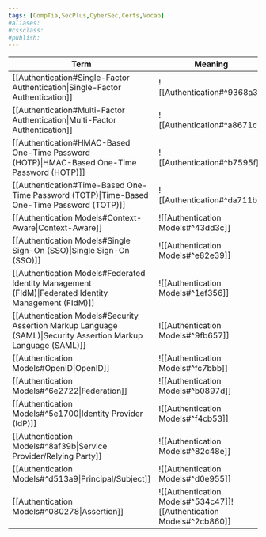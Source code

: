 ```yaml
---
tags: [CompTia,SecPlus,CyberSec,Certs,Vocab]
#aliases:
#cssclass:
#publish:
---
```


| Term                                                                                                           | Meaning                            |
| -------------------------------------------------------------------------------------------------------------- | ---------------------------------- |
| [[Authentication#Single-Factor Authentication\|Single-Factor Authentication]]                                  | ![[Authentication#^9368a3]]        |
| [[Authentication#Multi-Factor Authentication\|Multi-Factor Authentication]]                                    | ![[Authentication#^a8671c]]        |
| [[Authentication#HMAC-Based One-Time Password (HOTP)\|HMAC-Based One-Time Password (HOTP)]]                    | ![[Authentication#^b7595f]]        |
| [[Authentication#Time-Based One-Time Password (TOTP)\|Time-Based One-Time Password (TOTP)]]                    | ![[Authentication#^da711b]]        |
| [[Authentication Models#Context-Aware\|Context-Aware]]                                                         | ![[Authentication Models#^43dd3c]] |
| [[Authentication Models#Single Sign-On (SSO)\|Single Sign-On (SSO)]]                                           | ![[Authentication Models#^e82e39]] |
| [[Authentication Models#Federated Identity Management (FIdM)\|Federated Identity Management (FIdM)]]           | ![[Authentication Models#^1ef356]] |
| [[Authentication Models#Security Assertion Markup Language (SAML)\|Security Assertion Markup Language (SAML)]] | ![[Authentication Models#^9fb657]] |
| [[Authentication Models#OpenID\|OpenID]]                                                                       | ![[Authentication Models#^fc7bbb]] |
| [[Authentication Models#^6e2722\|Federation]]                                                                  | ![[Authentication Models#^b0897d]] |
| [[Authentication Models#^5e1700\|Identity Provider (IdP)]]                                                     | ![[Authentication Models#^f4cb53]] |
| [[Authentication Models#^8af39b\|Service Provider/Relying Party]]                                              | ![[Authentication Models#^82c48e]] |
| [[Authentication Models#^d513a9\|Principal/Subject]]                                                           | ![[Authentication Models#^d0e955]] |
| [[Authentication Models#^080278\|Assertion]]                                                                   | ![[Authentication Models#^534c47]]![[Authentication Models#^2cb860]] |

